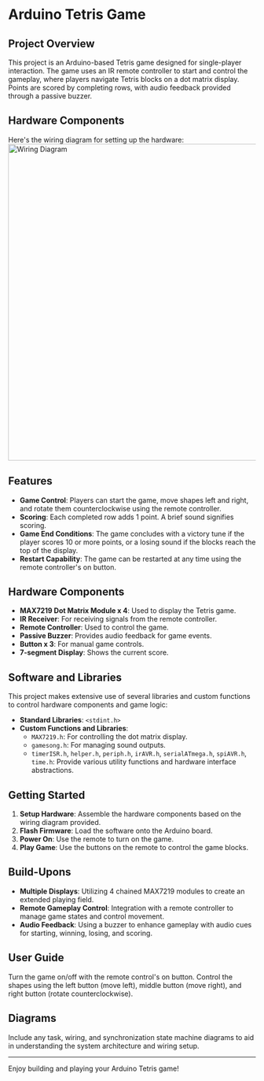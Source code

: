 # Arduino Tetris Game

## Project Overview
This project is an Arduino-based Tetris game designed for single-player interaction. The game uses an IR remote controller to start and control the gameplay, where players navigate Tetris blocks on a dot matrix display. Points are scored by completing rows, with audio feedback provided through a passive buzzer.

## Hardware Components
Here's the wiring diagram for setting up the hardware:
<img width="643" alt="Wiring Diagram" src="https://github.com/user-attachments/assets/823cf452-ba0c-47db-8bcf-7a1be1ae74b8" />


## Features
- **Game Control**: Players can start the game, move shapes left and right, and rotate them counterclockwise using the remote controller.
- **Scoring**: Each completed row adds 1 point. A brief sound signifies scoring.
- **Game End Conditions**: The game concludes with a victory tune if the player scores 10 or more points, or a losing sound if the blocks reach the top of the display.
- **Restart Capability**: The game can be restarted at any time using the remote controller's on button.

## Hardware Components
- **MAX7219 Dot Matrix Module x 4**: Used to display the Tetris game.
- **IR Receiver**: For receiving signals from the remote controller.
- **Remote Controller**: Used to control the game.
- **Passive Buzzer**: Provides audio feedback for game events.
- **Button x 3**: For manual game controls.
- **7-segment Display**: Shows the current score.

## Software and Libraries
This project makes extensive use of several libraries and custom functions to control hardware components and game logic:
- **Standard Libraries**: `<stdint.h>`
- **Custom Functions and Libraries**:
  - `MAX7219.h`: For controlling the dot matrix display.
  - `gamesong.h`: For managing sound outputs.
  - `timerISR.h`, `helper.h`, `periph.h`, `irAVR.h`, `serialATmega.h`, `spiAVR.h`, `time.h`: Provide various utility functions and hardware interface abstractions.

## Getting Started
1. **Setup Hardware**: Assemble the hardware components based on the wiring diagram provided.
2. **Flash Firmware**: Load the software onto the Arduino board.
3. **Power On**: Use the remote to turn on the game.
4. **Play Game**: Use the buttons on the remote to control the game blocks.

## Build-Upons
- **Multiple Displays**: Utilizing 4 chained MAX7219 modules to create an extended playing field.
- **Remote Gameplay Control**: Integration with a remote controller to manage game states and control movement.
- **Audio Feedback**: Using a buzzer to enhance gameplay with audio cues for starting, winning, losing, and scoring.

## User Guide
Turn the game on/off with the remote control's on button. Control the shapes using the left button (move left), middle button (move right), and right button (rotate counterclockwise).

## Diagrams
Include any task, wiring, and synchronization state machine diagrams to aid in understanding the system architecture and wiring setup.

---

Enjoy building and playing your Arduino Tetris game!
